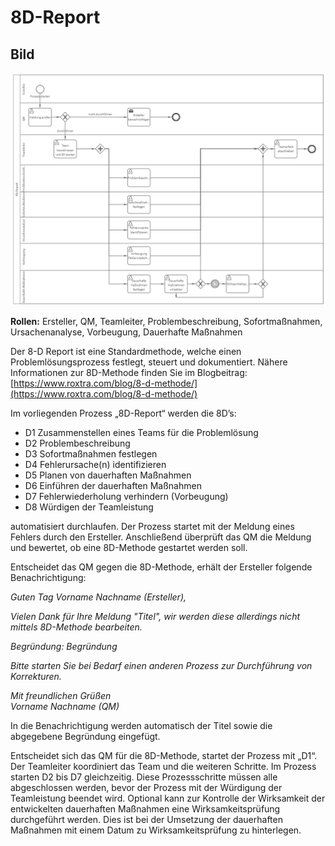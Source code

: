 # 8D-Report
## Bild
<img src="./8D.PNG">

**Rollen:** Ersteller, QM, Teamleiter, Problembeschreibung, Sofortmaßnahmen, Ursachenanalyse, Vorbeugung, Dauerhafte Maßnahmen

Der 8-D Report ist eine Standardmethode, welche einen Problemlösungsprozess festlegt, steuert und dokumentiert. Nähere Informationen zur 8D-Methode finden Sie im Blogbeitrag: [https://www.roxtra.com/blog/8-d-methode/](https://www.roxtra.com/blog/8-d-methode/)

Im vorliegenden Prozess „8D-Report“ werden die 8D’s:

- D1 Zusammenstellen eines Teams für die Problemlösung
- D2 Problembeschreibung
- D3 Sofortmaßnahmen festlegen
- D4 Fehlerursache(n) identifizieren
- D5 Planen von dauerhaften Maßnahmen
- D6 Einführen der dauerhaften Maßnahmen
- D7 Fehlerwiederholung verhindern (Vorbeugung)
- D8 Würdigen der Teamleistung

automatisiert durchlaufen. Der Prozess startet mit der Meldung eines Fehlers durch den Ersteller. Anschließend überprüft das QM die Meldung und bewertet, ob eine 8D-Methode gestartet werden soll.

Entscheidet das QM gegen die 8D-Methode, erhält der Ersteller folgende Benachrichtigung:  

_Guten Tag Vorname Nachname (Ersteller),_

_Vielen Dank für Ihre Meldung "Titel", wir werden diese allerdings nicht mittels 8D-Methode bearbeiten._

_Begründung: Begründung_

_Bitte starten Sie bei Bedarf einen anderen Prozess zur Durchführung von Korrekturen._

_Mit freundlichen Grüßen  
Vorname Nachname (QM)_

In die Benachrichtigung werden automatisch der Titel sowie die abgegebene Begründung eingefügt.

Entscheidet sich das QM für die 8D-Methode, startet der Prozess mit „D1“. Der Teamleiter koordiniert das Team und die weiteren Schritte. Im Prozess starten D2 bis D7 gleichzeitig. Diese Prozessschritte müssen alle abgeschlossen werden, bevor der Prozess mit der Würdigung der Teamleistung beendet wird. Optional kann zur Kontrolle der Wirksamkeit der entwickelten dauerhaften Maßnahmen eine Wirksamkeitsprüfung durchgeführt werden. Dies ist bei der Umsetzung der dauerhaften Maßnahmen mit einem Datum zu Wirksamkeitsprüfung zu hinterlegen.